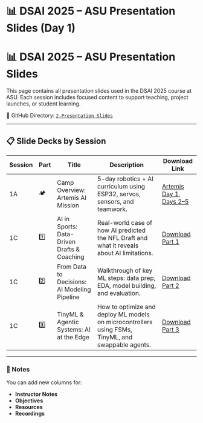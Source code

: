 
# 📊 DSAI 2025 – ASU Presentation Slides (Day 1)


# 📊 DSAI 2025 – ASU Presentation Slides

This page contains all presentation slides used in the DSAI 2025 course at ASU. Each session includes focused content to support teaching, project launches, or student learning.

📁 GitHub Directory: [`2-Presentation Slides`](https://github.com/RudyMartin/dsai-2025/tree/main/ASU/2-Presentation%20Slides)

---

## 📋 Slide Decks by Session

| Session | Part | Title                                      | Description                                                                                      | Download Link                                                                                                                                 |
|---------|------|--------------------------------------------|--------------------------------------------------------------------------------------------------|------------------------------------------------------------------------------------------------------------------------------------------------|
| 1A      | 🏕️    | Camp Overview: Artemis AI Mission         | 5-day robotics + AI curriculum using ESP32, servos, sensors, and teamwork.                      | [Artemis Day 1](https://github.com/RudyMartin/dsai-2025/raw/main/ASU/2-Presentation%20Slides/Artemis_Camp_Day1.pptx), [Days 2–5](https://github.com/RudyMartin/dsai-2025/raw/main/ASU/2-Presentation%20Slides/Artemis_Camp_Days2_to_5.pptx) |
| 1C      | 1️⃣   | AI in Sports: Data-Driven Drafts & Coaching | Real-world case of how AI predicted the NFL Draft and what it reveals about AI limitations.      | [Download Part 1](https://github.com/RudyMartin/dsai-2025/raw/main/ASU/2-Presentation%20Slides/AI_in_Sports_Part1.pptx)                      |
| 1C      | 2️⃣   | From Data to Decisions: AI Modeling Pipeline | Walkthrough of key ML steps: data prep, EDA, model building, and evaluation.                    | [Download Part 2](https://github.com/RudyMartin/dsai-2025/raw/main/ASU/2-Presentation%20Slides/AI_Modeling_Pipeline_Part2_UPDATED.pptx)      |
| 1C      | 3️⃣   | TinyML & Agentic Systems: AI at the Edge     | How to optimize and deploy ML models on microcontrollers using FSMs, TinyML, and swappable agents. | [Download Part 3](https://github.com/RudyMartin/dsai-2025/raw/main/ASU/2-Presentation%20Slides/TinyML_and_Systems_Part3.pptx)                |

---

### 🧩 Notes

You can add new columns for:
- **Instructor Notes**
- **Objectives**
- **Resources**
- **Recordings**
